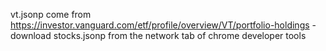 vt.jsonp come from https://investor.vanguard.com/etf/profile/overview/VT/portfolio-holdings - download stocks.jsonp from the network tab of chrome developer tools
